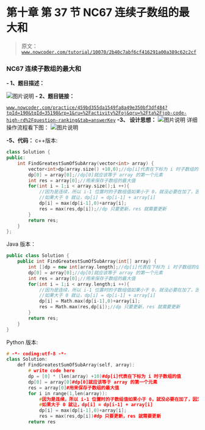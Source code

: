 # 第十章 第 37 节 NC67 连续子数组的最大和

> 原文：[`www.nowcoder.com/tutorial/10070/2b40c7abf6cf416291a00a389c62c2cf`](https://www.nowcoder.com/tutorial/10070/2b40c7abf6cf416291a00a389c62c2cf)

### NC67 连续子数组的最大和

**- 1、题目描述：**

![图片说明](img/3bfa85cf5bada820f0a3f47b6df71271.png "图片标题")
**- 2、题目链接：**

[`www.nowcoder.com/practice/459bd355da1549fa8a49e350bf3df484?tpId=190&tqId=35198&rp=1&ru=%2Factivity%2Foj&qru=%2Fta%2Fjob-code-high-rd%2Fquestion-ranking&tab=answerKey`](https://www.nowcoder.com/practice/459bd355da1549fa8a49e350bf3df484?tpId=190&tqId=35198&rp=1&ru=%2Factivity%2Foj&qru=%2Fta%2Fjob-code-high-rd%2Fquestion-ranking&tab=answerKey)
**-3、 设计思想：**
![图片说明](img/afd7c52db0cad8ed432573e8bc11a0b4.png "图片标题")
详细操作流程看下图：
![图片说明](img/7a57e9ba1e7b9ee18c2b80284c717bfa.png "图片标题")

**-5、代码：**
c++版本:

```cpp
class Solution {
public:
    int FindGreatestSumOfSubArray(vector<int> array) {
        vector<int>dp(array.size() +10,0);//dp[i]代表在下标为 i 时子数组的值
        dp[0] = array[0];//dp[0]就应该等于 array 的第一个元素
        int res = array[0];//用来保存子数组的最大值
        for(int i = 1;i < array.size();i ++){
            //因为是连续，所以 i-1 位置时的子数组值如果小于 0，就没必要在加了，因为越加越小
            //如果大于 0 就让，dp[i] = dp[i-1] + array[i]
            dp[i] = max(dp[i-1],0)+array[i];
            res = max(res,dp[i]);//dp 只要更新，res 就需要更新
        }
        return res;
    }
};

```

Java 版本：

```cpp
public class Solution {
    public int FindGreatestSumOfSubArray(int[] array) {
        int []dp = new int[array.length];//dp[i]代表在下标为 i 时子数组的值
        dp[0] = array[0];//dp[0]就应该等于 array 的第一个元素
        int res = array[0];//用来保存子数组的最大值
        for(int i = 1;i < array.length;i ++){
            //因为是连续，所以 i-1 位置时的子数组值如果小于 0，就没必要在加了，因为越加越小
            //如果大于 0 就让，dp[i] = dp[i-1] + array[i]
            dp[i] = Math.max(dp[i-1],0)+array[i];
            res = Math.max(res,dp[i]);//dp 只要更新，res 就需要更新
        }
        return res;
    }
}

```

Python 版本:

```cpp
# -*- coding:utf-8 -*-
class Solution:
    def FindGreatestSumOfSubArray(self, array):
        # write code here
        dp = [0] * (len(array) +10)#dp[i]代表在下标为 i 时子数组的值
        dp[0] = array[0]#dp[0]就应该等于 array 的第一个元素
        res = array[0]#用来保存子数组的最大值
        for i in range(1,len(array)):
            #因为是连续，所以 i-1 位置时的子数组值如果小于 0，就没必要在加了，因为越加越小
            #如果大于 0 就让，dp[i] = dp[i-1] + array[i]
            dp[i] = max(dp[i-1],0)+array[i];
            res = max(res,dp[i])#dp 只要更新，res 就需要更新
        return res

```